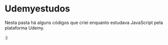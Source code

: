 # Udemyestudos

Nesta pasta há alguns códigos que criei enquanto estudava JavaScript pela plataforma Udemy.


:)

